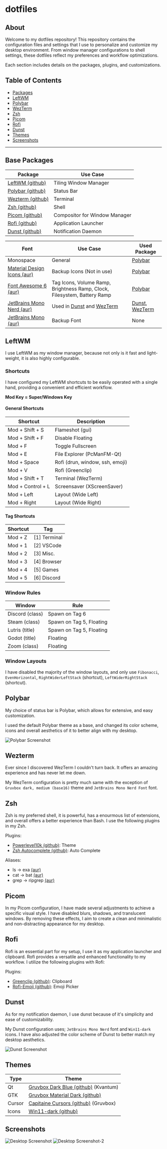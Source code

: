 # dotfiles

## About
Welcome to my dotfiles repository! This repository contains the configuration files and settings that I use to personalize and customize my desktop environment. From window manager configurations to shell settings, these dotfiles reflect my preferences and workflow optimizations.

Each section includes details on the packages, plugins, and customizations.

## Table of Contents
* [Packages](#base-packages)
* [LeftWM](#leftwm)
* [Polybar](#polybar)
* [WezTerm](#wezterm)
* [Zsh](#zsh)
* [Picom](#picom)
* [Rofi](#rofi)
* [Dunst](#dunst)
* [Themes](#themes)
* [Screenshots](#screenshots)

---

## Base Packages

|Package|Use Case|
|-------|--------|
|[LeftWM (github)](https://github.com/leftwm/leftwm)| Tiling Window Manager|
|[Polybar (github)](https://github.com/polybar/polybar/)|Status Bar|
|[Wezterm (github)](https://github.com/wez/wezterm)|Terminal|
|[Zsh (github)](https://www.zsh.org/)|Shell|
|[Picom (github)](https://github.com/yshui/picom)|Compositor for Window Manager|
|[Rofi (github)](https://github.com/davatorium/rofi)|Application Launcher|
|[Dunst (github)](https://github.com/dunst-project/dunst/)|Notification Daemon|

|Font|Use Case|Used Package|
|-----|--------|------------|
|Monospace|General|[Polybar](#polybar)|
|[Material Design Icons (aur)](https://aur.archlinux.org/packages/ttf-material-design-icons-git)|Backup Icons (Not in use)|[Polybar](#polybar)|
|[Font Awesome 6 (aur)](https://archlinux.org/packages/extra/any/ttf-font-awesome/)|Tag Icons, Volume Ramp, Brightness Ramp, Clock, Filesystem, Battery Ramp|[Polybar](#polybar)|
|[JetBrains Mono Nerd (aur)](https://archlinux.org/packages/extra/any/ttf-jetbrains-mono-nerd/)|Used in [Dunst](#dunst) and [WezTerm](#wezterm)|[Dunst](#dunst), [WezTerm](#wezterm)|
|[JetBrains Mono (aur)](https://archlinux.org/packages/extra/any/ttf-jetbrains-mono/)|Backup Font|None|

## LeftWM
I use LeftWM as my window manager, because not only is it fast and light-weight, it is also highly configurable.

### Shortcuts
I have configured my LeftWM shortcuts to be easily operated with a single hand, providing a convenient and efficient workflow.

**Mod Key = Super/Windows Key**

#### General Shortcuts
| Shortcut | Description |
| -------- | ----------- |
| Mod + Shift + S | Flameshot (gui) |
| Mod + Shift + F | Disable Floating |
| Mod + F | Toggle Fullscreen |
| Mod + E | File Explorer (PcManFM-Qt) |
| Mod + Space | Rofi (drun, window, ssh, emoji) |
| Mod + V | Rofi (Greenclip) |
| Mod + Shift + T | Terminal (WezTerm) |
| Mod + Control + L | Screensaver (XScreenSaver) |
| Mod + Left | Layout (Wide Left) |
| Mod + Right | Layout (Wide Right) |

#### Tag Shortcuts
| Shortcut | Tag |
| -------- | --- |
| Mod + Z | [1] Terminal |
| Mod + 1 | [2] VSCode |
| Mod + 2 | [3] Misc. |
| Mod + 3 | [4] Browser |
| Mod + 4 | [5] Games |
| Mod + 5 | [6] Discord |

### Window Rules
|Window|Rule|
|------|----|
|Discord (class)| Spawn on Tag 6|
|Steam (class)|Spawn on Tag 5, Floating|
|Lutris (title)|Spawn on Tag 5, Floating|
|Godot (title)|Floating|
|Zoom (class)|Floating|

### Window Layouts
I have disabled the majority of the window layouts, and only use `Fibonacci`, `EvenHorizontal`, `RightWiderLeftStack` (shortcut), `LeftWiderRightStack` (shortcut).

## Polybar

My choice of status bar is Polybar, which allows for extensive, and easy customization.

I used the default Polybar theme as a base, and changed its color scheme, icons and overall aesthetics of it to better align with my desktop.

![Polybar Screenshot](https://i.imgur.com/Ssgth0y.png)

## Wezterm
Ever since I discovered WezTerm I couldn't turn back. It offers an amazing experience and has never let me down.

My WezTerm configuration is pretty much same with the exception of `Gruvbox dark, medium (base16)` theme and `JetBrains Mono Nerd Font` font.

## Zsh
Zsh is my preferred shell, it is powerful, has a enourmous list of extensions, and overall offers a better experience than Bash. I use the following plugins in my Zsh.

Plugins:
- [Powerlevel10k (github)](https://github.com/romkatv/powerlevel10k): Theme
- [Zsh Autocomplete (github)](https://github.com/marlonrichert/zsh-autocomplete): Auto Complete

Aliases:
- ls -> exa [(aur)](https://archlinux.org/packages/extra/x86_64/exa/)
- cat -> bat [(aur)](https://archlinux.org/packages/extra/x86_64/bat/)
- grep -> ripgrep [(aur)](https://archlinux.org/packages/extra/x86_64/ripgrep/)


## Picom
In my Picom configuration, I have made several adjustments to achieve a specific visual style. I have disabled blurs, shadows, and translucent windows. By removing these effects, I aim to create a clean and minimalistic and non-distracting appearance for my desktop.

## Rofi
Rofi is an essential part for my setup, I use it as my application launcher and clipboard. Rofi provides a versatile and enhanced functionality to my workflow. I utilize the following plugins with Rofi:

Plugins:
- [Greenclip (github)](https://github.com/erebe/greenclip): Clipboard
- [Rofi-Emoji (github)](https://github.com/Mange/rofi-emoji): Emoji Picker

## Dunst
As for my notification daemon, I use dunst because of it's simplicity and ease of customizability. 

My Dunst configuration uses; `JetBrains Mono Nerd` font and `Win11-dark` icons. I have also adjusted the color scheme of Dunst to better match my desktop aesthetics.

![Dunst Screenshot](https://i.imgur.com/SH5TUHu.png)

## Themes

|Type|Theme|
|----|-----|
|Qt|[Gruvbox Dark Blue (github)](https://github.com/sachnr/gruvbox-kvantum-themes) (Kvantum)|
|GTK|[Gruvbox Material Dark (github)](https://github.com/TheGreatMcPain/gruvbox-material-gtk)|
|Cursor|[Capitaine Cursors (github)](https://github.com/sainnhe/capitaine-cursors) (Gruvbox)|
|Icons|[Win11-dark (github)](https://github.com/yeyushengfan258/Win11-icon-theme)|

## Screenshots

![Desktop Screenshot](https://i.imgur.com/PCS8N8G.png)
![Desktop Screenshot-2](https://i.imgur.com/UeuC1ou.png)

